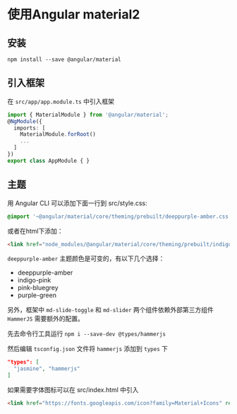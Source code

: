 # 使用Angular material2

## 安装

```npm
npm install --save @angular/material
```
## 引入框架

在 `src/app/app.module.ts` 中引入框架

```typescript
import { MaterialModule } from '@angular/material';
@NgModule({
  imports: [
    MaterialModule.forRoot()
    ...
  ]
})
export class AppModule { }
```

## 主题

用 Angular CLI 可以添加下面一行到 src/style.css:

```css
@import '~@angular/material/core/theming/prebuilt/deeppurple-amber.css';
```

或者在html下添加：

```html
<link href="node_modules/@angular/material/core/theming/prebuilt/indigo-pink.css" rel="stylesheet">
```
`deeppurple-amber` 主题颜色是可变的，有以下几个选择：
* deeppurple-amber
* indigo-pink
* pink-bluegrey
* purple-green

另外，框架中 `md-slide-toggle` 和 `md-slider` 两个组件依赖外部第三方组件 `HammerJS` 需要额外的配置。

先去命令行工具运行 `npm i --save-dev @types/hammerjs`

然后编辑 `tsconfig.json` 文件将 `hammerjs` 添加到 `types` 下

```json
"types": [
  "jasmine", "hammerjs"
]
```

如果需要字体图标可以在 src/index.html 中引入

```html
<link href="https://fonts.googleapis.com/icon?family=Material+Icons" rel="stylesheet">
```